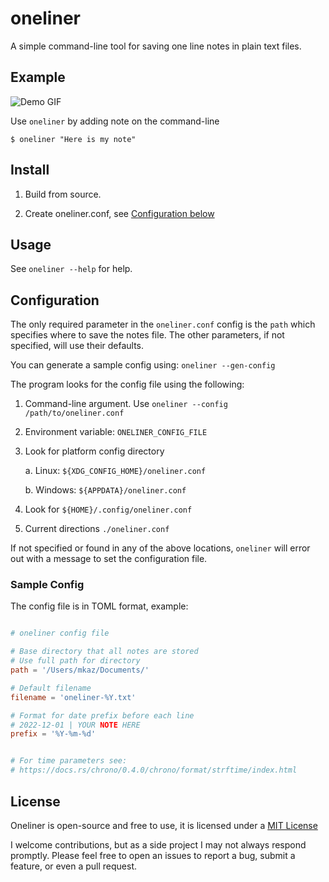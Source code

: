# oneliner

A simple command-line tool for saving one line notes in plain text files.

## Example

![Demo GIF](https://user-images.githubusercontent.com/45363/206862140-a7fc3b36-a23e-40ea-8a0f-acfcc5636ecd.gif)

Use `oneliner` by adding note on the command-line

```
$ oneliner "Here is my note"
```

## Install

1. Build from source.

2. Create oneliner.conf, see [Configuration below](#configuration)

## Usage

See `oneliner --help` for help.

## Configuration

The only required parameter in the `oneliner.conf` config is the `path` which specifies where to save the notes file. The other parameters, if not specified, will use their defaults.

You can generate a sample config using: `oneliner --gen-config`

The program looks for the config file using the following:

1. Command-line argument. Use `oneliner --config /path/to/oneliner.conf`

2. Environment variable: `ONELINER_CONFIG_FILE`

3. Look for platform config directory

    a. Linux: `${XDG_CONFIG_HOME}/oneliner.conf`

    b. Windows: `${APPDATA}/oneliner.conf`

4. Look for `${HOME}/.config/oneliner.conf`

5. Current directions `./oneliner.conf`

If not specified or found in any of the above locations, `oneliner` will error out with a message to set the configuration file.

### Sample Config

The config file is in TOML format, example:

```toml

# oneliner config file

# Base directory that all notes are stored
# Use full path for directory
path = '/Users/mkaz/Documents/'

# Default filename
filename = 'oneliner-%Y.txt'

# Format for date prefix before each line
# 2022-12-01 | YOUR NOTE HERE
prefix = '%Y-%m-%d'


# For time parameters see:
# https://docs.rs/chrono/0.4.0/chrono/format/strftime/index.html
```

## License

Oneliner is open-source and free to use, it is licensed under a [MIT License](https://opensource.org/licenses/MIT)

I welcome contributions, but as a side project I may not always respond promptly. Please feel free to open an issues to report a bug, submit a feature, or even a pull request.
